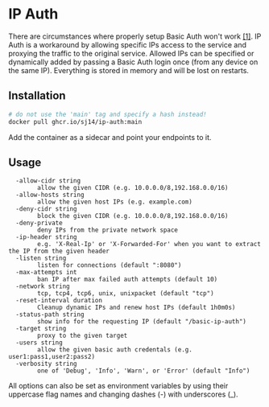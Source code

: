 # IP Auth

There are circumstances where properly setup Basic Auth won't work [[1]](https://github.com/jellyfin/jellyfin-android/issues/123).
IP Auth is a workaround by allowing specific IPs access to the service and proxying the traffic to the original service. Allowed IPs can be specified or dynamically added by passing a Basic Auth login once (from any device on the same IP). Everything is stored in memory and will be lost on restarts.

## Installation

```bash
# do not use the 'main' tag and specify a hash instead!
docker pull ghcr.io/sj14/ip-auth:main
```

Add the container as a sidecar and point your endpoints to it.

## Usage

```text
  -allow-cidr string
    	allow the given CIDR (e.g. 10.0.0.0/8,192.168.0.0/16)
  -allow-hosts string
    	allow the given host IPs (e.g. example.com)
  -deny-cidr string
    	block the given CIDR (e.g. 10.0.0.0/8,192.168.0.0/16)
  -deny-private
    	deny IPs from the private network space
  -ip-header string
    	e.g. 'X-Real-Ip' or 'X-Forwarded-For' when you want to extract the IP from the given header
  -listen string
    	listen for connections (default ":8080")
  -max-attempts int
    	ban IP after max failed auth attempts (default 10)
  -network string
    	tcp, tcp4, tcp6, unix, unixpacket (default "tcp")
  -reset-interval duration
    	Cleanup dynamic IPs and renew host IPs (default 1h0m0s)
  -status-path string
    	show info for the requesting IP (default "/basic-ip-auth")
  -target string
    	proxy to the given target
  -users string
    	allow the given basic auth credentals (e.g. user1:pass1,user2:pass2)
  -verbosity string
    	one of 'Debug', 'Info', 'Warn', or 'Error' (default "Info")
```

All options can also be set as environment variables by using their uppercase flag names and changing dashes (-) with underscores (_).
